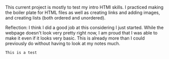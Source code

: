 This current project is mostly to test my intro HTMl skills. I practiced making the boiler plate for HTML files as well as creating links and adding images, and creating lists (both ordered and unordered).

Reflection:
    I think I did a good job at this considering I just started. While the webpage doesn't look very pretty right now, I am proud that I was able to make it even if it looks very basic. This is already more than I could previously do without having to look at my notes much.
    
    This is a test